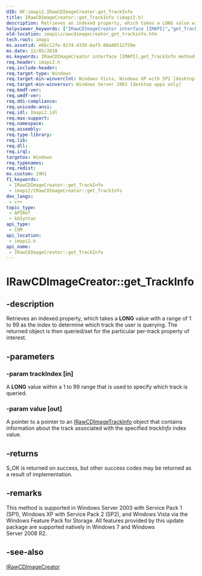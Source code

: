 ```yaml
---
UID: NF:imapi2.IRawCDImageCreator.get_TrackInfo
title: IRawCDImageCreator::get_TrackInfo (imapi2.h)
description: Retrieves an indexed property, which takes a LONG value with a range of 1 to 99 as the index to determine which track the user is querying. The returned object is then queried/set for the particular per-track property of interest.
helpviewer_keywords: ["IRawCDImageCreator interface [IMAPI]","get_TrackInfo method","IRawCDImageCreator.get_TrackInfo","IRawCDImageCreator::get_TrackInfo","get_TrackInfo","get_TrackInfo method [IMAPI]","get_TrackInfo method [IMAPI]","IRawCDImageCreator interface","imapi.irawcdimagecreator_get_trackinfo","imapi2/IRawCDImageCreator::get_TrackInfo"]
old-location: imapi\irawcdimagecreator_get_trackinfo.htm
tech.root: imapi
ms.assetid: e6bc12fe-9274-4339-baf5-80a80512759e
ms.date: 12/05/2018
ms.keywords: IRawCDImageCreator interface [IMAPI],get_TrackInfo method, IRawCDImageCreator.get_TrackInfo, IRawCDImageCreator::get_TrackInfo, get_TrackInfo, get_TrackInfo method [IMAPI], get_TrackInfo method [IMAPI],IRawCDImageCreator interface, imapi.irawcdimagecreator_get_trackinfo, imapi2/IRawCDImageCreator::get_TrackInfo
req.header: imapi2.h
req.include-header: 
req.target-type: Windows
req.target-min-winverclnt: Windows Vista, Windows XP with SP2 [desktop apps only]
req.target-min-winversvr: Windows Server 2003 [desktop apps only]
req.kmdf-ver: 
req.umdf-ver: 
req.ddi-compliance: 
req.unicode-ansi: 
req.idl: Imapi2.idl
req.max-support: 
req.namespace: 
req.assembly: 
req.type-library: 
req.lib: 
req.dll: 
req.irql: 
targetos: Windows
req.typenames: 
req.redist: 
ms.custom: 19H1
f1_keywords:
 - IRawCDImageCreator::get_TrackInfo
 - imapi2/IRawCDImageCreator::get_TrackInfo
dev_langs:
 - c++
topic_type:
 - APIRef
 - kbSyntax
api_type:
 - COM
api_location:
 - imapi2.h
api_name:
 - IRawCDImageCreator::get_TrackInfo
---
```


# IRawCDImageCreator::get_TrackInfo


## -description

Retrieves an indexed property, which takes a <b>LONG</b> value with a range of 1 to 99 as the index to determine which track the user is querying.  The returned object is then queried/set for the particular per-track property of interest.

## -parameters

### -param trackIndex [in]

A <b>LONG</b> value within a 1 to 99 range that is used to specify which track is  queried.

### -param value [out]

A pointer to a pointer to an <a href="/windows/desktop/api/imapi2/nn-imapi2-irawcdimagetrackinfo">IRawCDImageTrackInfo</a> object that contains information about the track associated with the specified <i>trackInfo</i> index value.

## -returns

S_OK is returned on success, but other success codes may be returned as a result of implementation.

## -remarks

This method is supported in Windows Server 2003 with Service Pack 1 (SP1), Windows XP with Service Pack 2 (SP2),  and Windows Vista  via the Windows Feature Pack for Storage. All  features provided by this  update package are supported natively in Windows 7 and Windows Server 2008 R2.

## -see-also

<a href="/windows/desktop/api/imapi2/nn-imapi2-irawcdimagecreator">IRawCDImageCreator</a>

